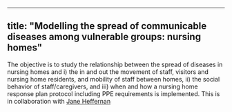 ------
title: "Modelling the spread of communicable diseases among vulnerable groups: nursing homes"
-----

The objective is to study the relationship between the spread of diseases in nursing homes and 
i) the in and out the movement of staff, visitors and nursing home residents, and mobility of staff between homes,
ii) the social behavior of staff/caregivers, and 
iii) when and how a nursing home response plan protocol including PPE requirements is implemented. 
This is in collaboration with [Jane Heffernan](http://immune.math.yorku.ca/jmheffer/)
